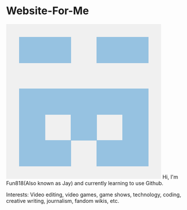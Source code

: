 # Website-For-Me
![headshot](Logo.png)
Hi, I'm Fun818(Also known as Jay) and currently learning to use Github.

Interests: Video editing, video games, game shows, technology, coding, creative writing, journalism, fandom wikis, etc.
